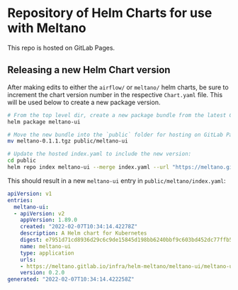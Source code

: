# Repository of Helm Charts for use with Meltano

This repo is hosted on GitLab Pages.

## Releasing a new Helm Chart version

After making edits to either the `airflow/` or `meltano/` helm charts, be sure to increment the chart version number in the respective `Chart.yaml` file. This will be used below to create a new package version.

```sh
# From the top level dir, create a new package bundle from the latest Chart version:
helm package meltano-ui

# Move the new bundle into the `public` folder for hosting on GitLab Pages:
mv meltano-0.1.1.tgz public/meltano-ui

# Update the hosted index.yaml to include the new version:
cd public
helm repo index meltano-ui --merge index.yaml --url "https://meltano.gitlab.io/infra/helm-meltano/meltano-ui"
```

This should result in a new `meltano-ui` entry in `public/meltano/index.yaml`:

```yaml
apiVersion: v1
entries:
  meltano-ui:
  - apiVersion: v2
    appVersion: 1.89.0
    created: "2022-02-07T10:34:14.42278Z"
    description: A Helm chart for Kubernetes
    digest: e7951d71cd8936d29c6c9de15845d198bb6240bbf9c603bd452dc77ffb5a76f6
    name: meltano-ui
    type: application
    urls:
    - https://meltano.gitlab.io/infra/helm-meltano/meltano-ui/meltano-ui-0.2.0.tgz
    version: 0.2.0
generated: "2022-02-07T10:34:14.422258Z"
```